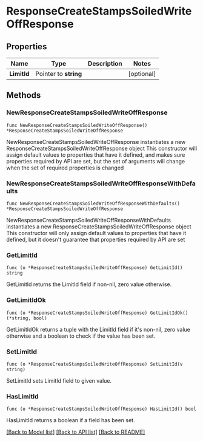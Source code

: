 # ResponseCreateStampsSoiledWriteOffResponse

## Properties

Name | Type | Description | Notes
------------ | ------------- | ------------- | -------------
**LimitId** | Pointer to **string** |  | [optional] 

## Methods

### NewResponseCreateStampsSoiledWriteOffResponse

`func NewResponseCreateStampsSoiledWriteOffResponse() *ResponseCreateStampsSoiledWriteOffResponse`

NewResponseCreateStampsSoiledWriteOffResponse instantiates a new ResponseCreateStampsSoiledWriteOffResponse object
This constructor will assign default values to properties that have it defined,
and makes sure properties required by API are set, but the set of arguments
will change when the set of required properties is changed

### NewResponseCreateStampsSoiledWriteOffResponseWithDefaults

`func NewResponseCreateStampsSoiledWriteOffResponseWithDefaults() *ResponseCreateStampsSoiledWriteOffResponse`

NewResponseCreateStampsSoiledWriteOffResponseWithDefaults instantiates a new ResponseCreateStampsSoiledWriteOffResponse object
This constructor will only assign default values to properties that have it defined,
but it doesn't guarantee that properties required by API are set

### GetLimitId

`func (o *ResponseCreateStampsSoiledWriteOffResponse) GetLimitId() string`

GetLimitId returns the LimitId field if non-nil, zero value otherwise.

### GetLimitIdOk

`func (o *ResponseCreateStampsSoiledWriteOffResponse) GetLimitIdOk() (*string, bool)`

GetLimitIdOk returns a tuple with the LimitId field if it's non-nil, zero value otherwise
and a boolean to check if the value has been set.

### SetLimitId

`func (o *ResponseCreateStampsSoiledWriteOffResponse) SetLimitId(v string)`

SetLimitId sets LimitId field to given value.

### HasLimitId

`func (o *ResponseCreateStampsSoiledWriteOffResponse) HasLimitId() bool`

HasLimitId returns a boolean if a field has been set.


[[Back to Model list]](../README.md#documentation-for-models) [[Back to API list]](../README.md#documentation-for-api-endpoints) [[Back to README]](../README.md)


